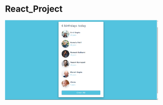 # React_Project

![Demo](https://github.com/DragonUncaged/React_Project/blob/main/z_all%20Screenshots/z1.png)
